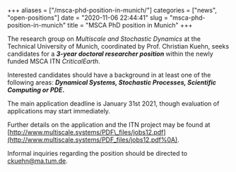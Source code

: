 +++
aliases = ["/msca-phd-position-in-munich/"]
categories = ["news", "open-positions"]
date = "2020-11-06 22:44:41"
slug = "msca-phd-position-in-munich"
title = "MSCA PhD position in Munich"
+++

The research group on *Multiscale and Stochastic Dynamics* at the
Technical University of Munich, coordinated by Prof. Christian Kuehn,
seeks candidates for a ***3-year doctoral researcher position*** within
the newly funded MSCA ITN *CriticalEarth*.

Interested candidates should have a background in at least one of the
following areas: ***Dynamical Systems, Stochastic Processes, Scientific
Computing or PDE*.**

The main application deadline is January 31st 2021, though evaluation of
applications may start immediately.  
  
Further details on the application and the ITN project may be found at
[http://www.multiscale.systems/PDF\_files/jobs12.pdf](http://www.multiscale.systems/PDF_files/jobs12.pdf%0A).

Informal inquiries regarding the position should be directed to
[ckuehn@ma.tum.de](ckuehn@ma.tum.de).
